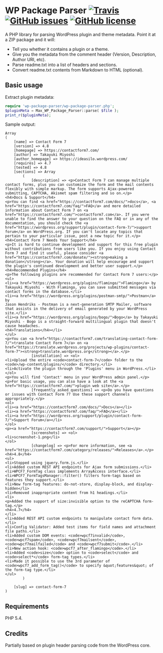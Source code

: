 WP Package Parser [![Travis](https://img.shields.io/travis/tutv95/wp-package-parser.svg)](https://travis-ci.org/tutv95/wp-package-parser) [![GitHub issues](https://img.shields.io/github/issues/tutv95/wp-package-parser.svg)](https://github.com/tutv95/wp-package-parser/issues) [![GitHub license](https://img.shields.io/badge/license-MIT-blue.svg)](https://raw.githubusercontent.com/tutv95/wp-package-parser/master/LICENSE) 
========================

A PHP library for parsing WordPress plugin and theme metadata. Point it at a ZIP package and it will:

- Tell you whether it contains a plugin or a theme.
- Give you the metadata from the comment header (Version, Description, Author URI, etc).
- Parse readme.txt into a list of headers and sections.
- Convert readme.txt contents from Markdown to HTML (optional).

Basic usage
-----------

Extract plugin metadata:

```php
require 'wp-package-parser/wp-package-parser.php';
$pluginMeta = Max_WP_Package_Parser::parse( $file );
print_r($pluginMeta);
```

Sample output:

```
Array
(
    [name] => Contact Form 7
    [version] => 4.8
    [homepage] => https://contactform7.com/
    [author] => Takayuki Miyoshi
    [author_homepage] => https://ideasilo.wordpress.com/
    [requires] => 4.7
    [tested] => 4.8
    [sections] => Array
        (
            [description] => <p>Contact Form 7 can manage multiple contact forms, plus you can customize the form and the mail contents flexibly with simple markup. The form supports Ajax-powered submitting, CAPTCHA, Akismet spam filtering and so on.</p>
<h4>Docs & Support</h4>
<p>You can find <a href="https://contactform7.com/docs/">docs</a>, <a href="https://contactform7.com/faq/">FAQ</a> and more detailed information about Contact Form 7 on <a href="https://contactform7.com/">contactform7.com</a>. If you were unable to find the answer to your question on the FAQ or in any of the documentation, you should check the <a href="https://wordpress.org/support/plugin/contact-form-7/">support forum</a> on WordPress.org. If you can't locate any topics that pertain to your particular issue, post a new topic for it.</p>
<h4>Contact Form 7 Needs Your Support</h4>
<p>It is hard to continue development and support for this free plugin without contributions from users like you. If you enjoy using Contact Form 7 and find it useful, please consider <a href="https://contactform7.com/donate/"><strong>making a donation</strong></a>. Your donation will help encourage and support the plugin's continued development and better user support.</p>
<h4>Recommended Plugins</h4>
<p>The following plugins are recommended for Contact Form 7 users:</p>
<ul>
<li><a href="https://wordpress.org/plugins/flamingo/">Flamingo</a> by Takayuki Miyoshi - With Flamingo, you can save submitted messages via contact forms in the database.</li>
<li><a href="https://wordpress.org/plugins/postman-smtp/">Postman</a> by
Jason Hendriks - Postman is a next-generation SMTP Mailer, software that assists in the delivery of email generated by your WordPress site.</li>
<li><a href="https://wordpress.org/plugins/bogo/">Bogo</a> by Takayuki Miyoshi - Bogo is a straight-forward multilingual plugin that doesn't cause headaches.
<h4>Translations</h4></li>
</ul>
<p>You can <a href="https://contactform7.com/translating-contact-form-7/">translate Contact Form 7</a> on <a href="https://translate.wordpress.org/projects/wp-plugins/contact-form-7"><strong>translate.wordpress.org</strong></a>.</p>
            [installation] => <ol>
<li>Upload the entire <code>contact-form-7</code> folder to the <code>/wp-content/plugins/</code> directory.</li>
<li>Activate the plugin through the 'Plugins' menu in WordPress.</li>
</ol>
<p>You will find 'Contact' menu in your WordPress admin panel.</p>
<p>For basic usage, you can also have a look at the <a href="https://contactform7.com/">plugin web site</a>.</p>
            [frequently_asked_questions] => <p>Do you have questions or issues with Contact Form 7? Use these support channels appropriately.</p>
<ol>
<li><a href="https://contactform7.com/docs/">Docs</a></li>
<li><a href="https://contactform7.com/faq/">FAQ</a></li>
<li><a href="https://wordpress.org/support/plugin/contact-form-7/">Support Forum</a></li>
</ol>
<p><a href="https://contactform7.com/support/">Support</a></p>
            [screenshots] => <ol>
<li>screenshot-1.png</li>
</ol>
            [changelog] => <p>For more information, see <a href="https://contactform7.com/category/releases/">Releases</a>.</p>
<h4>4.8</h4>
<ul>
<li>Stopped using jquery.form.js.</li>
<li>Added custom REST API endpoints for Ajax form submissions.</li>
<li>WPCF7_FormTag class implements ArrayAccess interface.</li>
<li>WPCF7_FormTagsManager::filter() filters form-tags based on features they support.</li>
<li>New form-tag features: do-not-store, display-block, and display-hidden</li>
<li>Removed inappropriate content from h1 headings.</li>
<li>
<p>Added the support of size:invisible option to the reCAPTCHA form-tag.</p>
<h4>4.7</h4>
</li>
<li>Added REST API custom endpoints to manipulate contact form data.</li>
<li>Config Validator: Added test items for field names and attachment file paths.</li>
<li>Added custom DOM events: <code>wpcf7invalid</code>, <code>wpcf7spam</code>, <code>wpcf7mailsent</code>, <code>wpcf7mailfailed</code> and <code>wpcf7submit</code>.</li>
<li>New action hook: <code>wpcf7_after_flamingo</code>.</li>
<li>Added <code>size</code> option to <code>select</code> and <code>select*</code> form-tag types.</li>
<li>Made it possible to use the 3rd parameter of <code>wpcf7_add_form_tag()</code> to specify &quot;features&quot; of the form-tag type.</li>
</ul>
        )

    [slug] => contact-form-7
)
```

Requirements
------------
PHP 5.4. 

Credits
-------
Partially based on plugin header parsing code from the WordPress core.